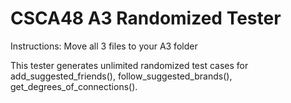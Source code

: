 # CSCA48 A3 Randomized Tester
Instructions: Move all 3 files to your A3 folder

This tester generates unlimited randomized test cases for add_suggested_friends(), follow_suggested_brands(), get_degrees_of_connections().

